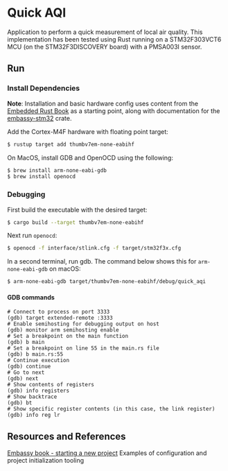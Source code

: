 # Quick AQI

Application to perform a quick measurement of local air quality. This implementation has been tested using Rust running on a STM32F303VCT6 MCU (on the STM32F3DISCOVERY board) with a PMSA003I sensor.

## Run

### Install Dependencies

**Note**: Installation and basic hardware config uses content from the [Embedded Rust Book](https://docs.rust-embedded.org/book/) as a starting point, along with documentation for the [embassy-stm32](https://crates.io/crates/embassy-stm32) crate.

Add the Cortex-M4F hardware with floating point target:
```sh
$ rustup target add thumbv7em-none-eabihf
```

On MacOS, install GDB and OpenOCD using the following:
```sh
$ brew install arm-none-eabi-gdb
$ brew install openocd
```

### Debugging
First build the executable with the desired target:
```sh
$ cargo build --target thumbv7em-none-eabihf
```

Next run `openocd`:
```sh
$ openocd -f interface/stlink.cfg -f target/stm32f3x.cfg
```

In a second terminal, run gdb. The command below shows this for `arm-none-eabi-gdb` on macOS:
```sh
$ arm-none-eabi-gdb target/thumbv7em-none-eabihf/debug/quick_aqi
```

#### GDB commands

```gdb
# Connect to process on port 3333
(gdb) target extended-remote :3333
# Enable semihosting for debugging output on host
(gdb) monitor arm semihosting enable
# Set a breakpoint on the main function
(gdb) b main
# Set a breakpoint on line 55 in the main.rs file
(gdb) b main.rs:55
# Continue execution
(gdb) continue
# Go to next
(gdb) next
# Show contents of registers
(gdb) info registers
# Show backtrace
(gdb) bt
# Show specific register contents (in this case, the link register)
(gdb) info reg lr

```

## Resources and References

[Embassy book - starting a new project](https://embassy.dev/book/#_starting_a_new_project)
Examples of configuration and project initialization tooling
